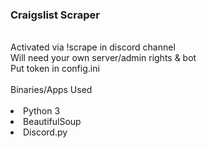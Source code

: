 <h3>Craigslist Scraper</h3>
<br />
Activated via !scrape in discord channel <br />
Will need your own server/admin rights & bot <br />
Put token in config.ini <br />
<br />
Binaries/Apps Used
<br/><br />

<li>Python 3
<li>BeautifulSoup
<li>Discord.py
